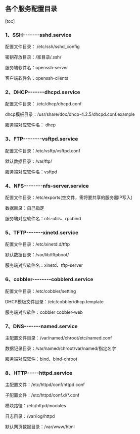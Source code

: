 ## 各个服务配置目录

[toc]

### 1、SSH-------sshd.service

配置文件目录： /etc/ssh/sshd_config

密钥存放目录：/家目录/.ssh/

服务端软件名：openssh-server

客户端软件名：openssh-clients



### 2、DHCP-------dhcpd.service

配置文件目录： /etc/dhcp/dhcpd.conf

dhcp模板目录：/usr/share/doc/dhcp-4.2.5/dhcpd.conf.example

服务端对应软件名：	dhcp		

### 3、FTP--------vsftpd.service

配置文件目录：/etc/vsftp/vsftpd.conf

默认数据目录：/var/ftp/

服务端对应软件名：vsftpd

### 4、NFS--------nfs-server.service

配置文件目录：/etc/exports(空文件，需将要共享的服务器IP写入)

数据目录：自己指定

服务端对应软件名：nfs-utils、rpcbind

### 5、TFTP-------xinetd.service

配置文件目录：/etc/xinetd.d/tftp

默认数据目录：/var/lib/tftpboot/

服务端对应软件名：xinetd、tftp-server

### 6、cobbler--------cobblerd.service

配置文件目录：/etc/cobbler/setting

DHCP模板文件目录：/etc/cobbler/dhcp.template

服务端对应软件：cobbler  cobbler-web



### 7、DNS-------named.service

主配置文件目录：/var/named/chroot/etc/named.conf

数据记录目录：/var/named/chroot/var/named/指定名字

服务端对应软件：bind、bind-chroot

### 8、HTTP-----httpd.service

主配置文件：/etc/httpd/conf/httpd.conf

子配置文件：/etc/httpd/conf.d/*.conf

模块路径：/etc/httpd/modules

日志目录：/var/log/httpd 

默认网页数据目录：/var/www/html